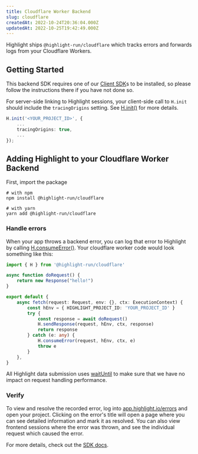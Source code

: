 ```yaml
---
title: Cloudflare Worker Backend
slug: cloudflare
createdAt: 2022-10-24T20:36:04.000Z
updatedAt: 2022-10-25T19:42:49.000Z
---
```


Highlight ships `@highlight-run/cloudflare` which tracks errors and forwards logs from your Cloudflare Workers.

## Getting Started

This backend SDK requires one of our [Client SDK](../1_overview.md#for-your-frontend)s to be installed, so please follow the instructions there if you have not done so.

For server-side linking to Highlight sessions, your client-side call to `H.init` should include the `tracingOrigins` setting. See [H.init()](../../sdk/client.md#Hinit) for more details.

```typescript
H.init('<YOUR_PROJECT_ID>', {
    ...
    tracingOrigins: true,
    ...
});
```

## Adding Highlight to your Cloudflare Worker Backend

First, import the package

```shell
# with npm
npm install @highlight-run/cloudflare

# with yarn
yarn add @highlight-run/cloudflare
```


### Handle errors

When your app throws a backend error, you can log that error to Highlight by calling [H.consumeError()](../../sdk/cloudflare.md#Hconsume-error). Your cloudflare worker code would look something like this:

```typescript
import { H } from '@highlight-run/cloudflare'

async function doRequest() {
    return new Response("hello!")
}

export default {
    async fetch(request: Request, env: {}, ctx: ExecutionContext) {
        const hEnv = { HIGHLIGHT_PROJECT_ID: 'YOUR_PROJECT_ID' }
        try {
            const response = await doRequest()
            H.sendResponse(request, hEnv, ctx, response)
            return response
        } catch (e: any) {
            H.consumeError(request, hEnv, ctx, e)
            throw e
        }
    },
}
```

All Highlight data submission uses [waitUntil](https://developers.cloudflare.com/workers/runtime-apis/fetch-event/#waituntil) to make sure that we have no impact on request handling performance.

### Verify

To view and resolve the recorded error, log into [app.highlight.io/errors](https://app.highlight.io/errors) and open your project. Clicking on the error's title will open a page where you can see detailed information and mark it as resolved. You can also view frontend sessions where the error was thrown, and see the individual request which caused the error.

For more details, check out the [SDK docs](../../sdk/cloudflare.md).
